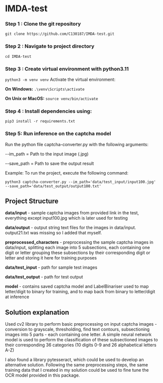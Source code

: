 # IMDA-test

### Step 1 : Clone the git repository
`git clone https://github.com/C130187/IMDA-test.git`

### Step 2 : Navigate to project directory
`cd IMDA-test`

### Step 3 : Create virtual environment with python3.11
`python3 -m venv venv`
Activate the virtual environment:

**On Windows:**
`.\venv\Scripts\activate`

**On Unix or MacOS:**
`source venv/bin/activate`

### Step 4 : Install dependencies using:
`pip3 install -r requirements.txt`

### Step 5: Run inference on the captcha model 

Run the python file captcha-converter.py with the following arguments:

--im_path = Path to the input image (.jpg)

--save_path = Path to save the output result

Example:
To run the project, execute the following command:

`python3 captcha-converter.py --im_path='data/test_input/input100.jpg' --save_path='data/test_output/output100.txt'`

## Project Structure

**data/input** - sample captcha images from provided link in the test, everything except input100.jpg which is later used for testing

**data/output** - output string text files for the images in data/input. output21.txt was missing so I added that myself.

**preprocessed_characters** - preprocessing the sample captcha images in data/input, splitting each image into 5 subsections, each containing one digit or letter
grouping these subsections by their corresponding digit or letter and storing it here for training purposes

**data/test_input** - path for sample test images

**data/test_output** - path for test output

**model** - contains saved captcha model and LabelBinariser used to map letter/digit to binary for training, and to map back from binary to letter/digit at inference

## Solution explanation

Used cv2 library to perform basic preprocessing on input captcha images - conversion to grayscale, thresholding, find text contours, subsectioning images into 5 parts - each containing one letter.
A simple neural network model is used to perform the classification of these subsectioned images to their corresponding 36 categories (10 digits 0-9 and 26 alphabetical letters A-Z)

I also found a library pytesseract, which could be used to develop an alternative solution. Following the same preprocessing steps, the same training data that I created in my solution could be used to fine tune the OCR model provided in this package. 


